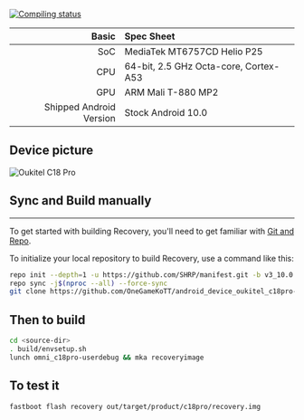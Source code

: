 
[![Compiling status](https://github.com/OneGameKoTT/android_device_oukitel_c18pro-pbrp/actions/workflows/ci.yml/badge.svg?branch=android-10.0)](https://github.com/OneGameKoTT/android_device_oukitel_c18pro-pbrp/actions/workflows/ci.yml)

Basic | Spec Sheet
-------:|:-------------------------
SoC | MediaTek MT6757CD Helio P25
CPU | 64-bit, 2.5 GHz Octa-core, Cortex-A53
GPU | ARM Mali T-880 MP2
Shipped Android Version | Stock Android 10.0

## Device picture

![Oukitel C18 Pro](https://www.oukitelmobile.com/wp-content/uploads/2020/06/oukitel-c18-pro-rugged-smartphone-23.jpg "Oukitel C18 Pro")


## Sync and Build manually
---------------

To get started with building Recovery, you'll need to get
familiar with [Git and Repo](https://source.android.com/source/using-repo.html).

To initialize your local repository to build Recovery, use a command like this:

```bash
repo init --depth=1 -u https://github.com/SHRP/manifest.git -b v3_10.0
repo sync -j$(nproc --all) --force-sync
git clone https://github.com/OneGameKoTT/android_device_oukitel_c18pro-recovery --depth=1 device/oukitel/c18pro
```

## Then to build
```bash
cd <source-dir>
. build/envsetup.sh
lunch omni_c18pro-userdebug && mka recoveryimage
```

## To test it
```
fastboot flash recovery out/target/product/c18pro/recovery.img
```

